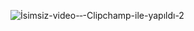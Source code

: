 ![İsimsiz-video-‐-Clipchamp-ile-yapıldı-_2_](https://github.com/user-attachments/assets/bdcdb7c1-d817-430d-8c5b-7dd37ab0792a)
